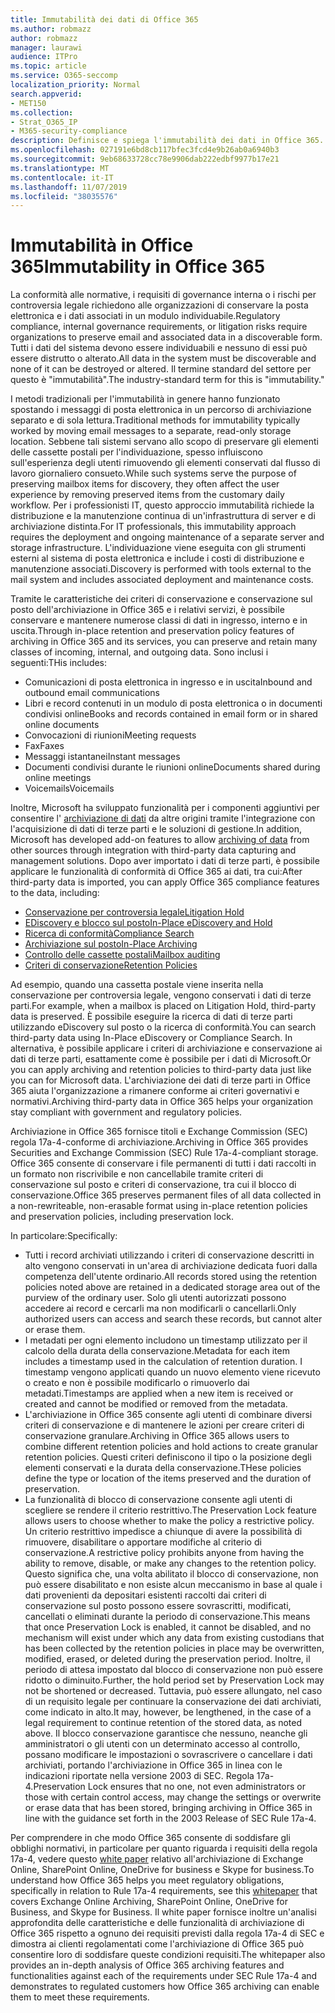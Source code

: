 ```yaml
---
title: Immutabilità dei dati di Office 365
ms.author: robmazz
author: robmazz
manager: laurawi
audience: ITPro
ms.topic: article
ms.service: O365-seccomp
localization_priority: Normal
search.appverid:
- MET150
ms.collection:
- Strat_O365_IP
- M365-security-compliance
description: Definisce e spiega l'immutabilità dei dati in Office 365.
ms.openlocfilehash: 027191e6bd8cb117bfec3fcd4e9b26ab0a6940b3
ms.sourcegitcommit: 9eb68633728cc78e9906dab222edbf9977b17e21
ms.translationtype: MT
ms.contentlocale: it-IT
ms.lasthandoff: 11/07/2019
ms.locfileid: "38035576"
---
```

# <a name="immutability-in-office-365"></a><span data-ttu-id="58d64-103">Immutabilità in Office 365</span><span class="sxs-lookup"><span data-stu-id="58d64-103">Immutability in Office 365</span></span>

<span data-ttu-id="58d64-104">La conformità alle normative, i requisiti di governance interna o i rischi per controversia legale richiedono alle organizzazioni di conservare la posta elettronica e i dati associati in un modulo individuabile.</span><span class="sxs-lookup"><span data-stu-id="58d64-104">Regulatory compliance, internal governance requirements, or litigation risks require organizations to preserve email and associated data in a discoverable form.</span></span> <span data-ttu-id="58d64-105">Tutti i dati del sistema devono essere individuabili e nessuno di essi può essere distrutto o alterato.</span><span class="sxs-lookup"><span data-stu-id="58d64-105">All data in the system must be discoverable and none of it can be destroyed or altered.</span></span> <span data-ttu-id="58d64-106">Il termine standard del settore per questo è "immutabilità".</span><span class="sxs-lookup"><span data-stu-id="58d64-106">The industry-standard term for this is "immutability."</span></span>

<span data-ttu-id="58d64-107">I metodi tradizionali per l'immutabilità in genere hanno funzionato spostando i messaggi di posta elettronica in un percorso di archiviazione separato e di sola lettura.</span><span class="sxs-lookup"><span data-stu-id="58d64-107">Traditional methods for immutability typically worked by moving email messages to a separate, read-only storage location.</span></span> <span data-ttu-id="58d64-108">Sebbene tali sistemi servano allo scopo di preservare gli elementi delle cassette postali per l'individuazione, spesso influiscono sull'esperienza degli utenti rimuovendo gli elementi conservati dal flusso di lavoro giornaliero consueto.</span><span class="sxs-lookup"><span data-stu-id="58d64-108">While such systems serve the purpose of preserving mailbox items for discovery, they often affect the user experience by removing preserved items from the customary daily workflow.</span></span> <span data-ttu-id="58d64-109">Per i professionisti IT, questo approccio immutabilità richiede la distribuzione e la manutenzione continua di un'infrastruttura di server e di archiviazione distinta.</span><span class="sxs-lookup"><span data-stu-id="58d64-109">For IT professionals, this immutability approach requires the deployment and ongoing maintenance of a separate server and storage infrastructure.</span></span> <span data-ttu-id="58d64-110">L'individuazione viene eseguita con gli strumenti esterni al sistema di posta elettronica e include i costi di distribuzione e manutenzione associati.</span><span class="sxs-lookup"><span data-stu-id="58d64-110">Discovery is performed with tools external to the mail system and includes associated deployment and maintenance costs.</span></span>

<span data-ttu-id="58d64-111">Tramite le caratteristiche dei criteri di conservazione e conservazione sul posto dell'archiviazione in Office 365 e i relativi servizi, è possibile conservare e mantenere numerose classi di dati in ingresso, interno e in uscita.</span><span class="sxs-lookup"><span data-stu-id="58d64-111">Through in-place retention and preservation policy features of archiving in Office 365 and its services, you can preserve and retain many classes of incoming, internal, and outgoing data.</span></span> <span data-ttu-id="58d64-112">Sono inclusi i seguenti:</span><span class="sxs-lookup"><span data-stu-id="58d64-112">THis includes:</span></span>

- <span data-ttu-id="58d64-113">Comunicazioni di posta elettronica in ingresso e in uscita</span><span class="sxs-lookup"><span data-stu-id="58d64-113">Inbound and outbound email communications</span></span>
- <span data-ttu-id="58d64-114">Libri e record contenuti in un modulo di posta elettronica o in documenti condivisi online</span><span class="sxs-lookup"><span data-stu-id="58d64-114">Books and records contained in email form or in shared online documents</span></span>
- <span data-ttu-id="58d64-115">Convocazioni di riunioni</span><span class="sxs-lookup"><span data-stu-id="58d64-115">Meeting requests</span></span>
- <span data-ttu-id="58d64-116">Fax</span><span class="sxs-lookup"><span data-stu-id="58d64-116">Faxes</span></span>
- <span data-ttu-id="58d64-117">Messaggi istantanei</span><span class="sxs-lookup"><span data-stu-id="58d64-117">Instant messages</span></span>
- <span data-ttu-id="58d64-118">Documenti condivisi durante le riunioni online</span><span class="sxs-lookup"><span data-stu-id="58d64-118">Documents shared during online meetings</span></span>
- <span data-ttu-id="58d64-119">Voicemails</span><span class="sxs-lookup"><span data-stu-id="58d64-119">Voicemails</span></span>

<span data-ttu-id="58d64-120">Inoltre, Microsoft ha sviluppato funzionalità per i componenti aggiuntivi per consentire l' [archiviazione di dati](https://support.office.com/article/Archiving-third-party-data-in-Office-365-0ce338d5-3666-4a18-86ab-c6910ff408cc) da altre origini tramite l'integrazione con l'acquisizione di dati di terze parti e le soluzioni di gestione.</span><span class="sxs-lookup"><span data-stu-id="58d64-120">In addition, Microsoft has developed add-on features to allow [archiving of data](https://support.office.com/article/Archiving-third-party-data-in-Office-365-0ce338d5-3666-4a18-86ab-c6910ff408cc) from other sources through integration with third-party data capturing and management solutions.</span></span> <span data-ttu-id="58d64-121">Dopo aver importato i dati di terze parti, è possibile applicare le funzionalità di conformità di Office 365 ai dati, tra cui:</span><span class="sxs-lookup"><span data-stu-id="58d64-121">After third-party data is imported, you can apply Office 365 compliance features to the data, including:</span></span>

- [<span data-ttu-id="58d64-122">Conservazione per controversia legale</span><span class="sxs-lookup"><span data-stu-id="58d64-122">Litigation Hold</span></span>](https://docs.microsoft.com/microsoft-365/compliance/create-a-litigation-hold)
- [<span data-ttu-id="58d64-123">EDiscovery e blocco sul posto</span><span class="sxs-lookup"><span data-stu-id="58d64-123">In-Place eDiscovery and Hold</span></span>](https://docs.microsoft.com/microsoft-365/compliance/manage-legal-investigations)
- [<span data-ttu-id="58d64-124">Ricerca di conformità</span><span class="sxs-lookup"><span data-stu-id="58d64-124">Compliance Search</span></span>](https://docs.microsoft.com/microsoft-365/compliance/search-for-content)
- [<span data-ttu-id="58d64-125">Archiviazione sul posto</span><span class="sxs-lookup"><span data-stu-id="58d64-125">In-Place Archiving</span></span>](https://docs.microsoft.com/microsoft-365/compliance/enable-archive-mailboxes)
- [<span data-ttu-id="58d64-126">Controllo delle cassette postali</span><span class="sxs-lookup"><span data-stu-id="58d64-126">Mailbox auditing</span></span>](https://docs.microsoft.com/microsoft-365/compliance/enable-mailbox-auditing)
- [<span data-ttu-id="58d64-127">Criteri di conservazione</span><span class="sxs-lookup"><span data-stu-id="58d64-127">Retention Policies</span></span>](https://docs.microsoft.com/microsoft-365/compliance/retention-policies)

<span data-ttu-id="58d64-128">Ad esempio, quando una cassetta postale viene inserita nella conservazione per controversia legale, vengono conservati i dati di terze parti.</span><span class="sxs-lookup"><span data-stu-id="58d64-128">For example, when a mailbox is placed on Litigation Hold, third-party data is preserved.</span></span> <span data-ttu-id="58d64-129">È possibile eseguire la ricerca di dati di terze parti utilizzando eDiscovery sul posto o la ricerca di conformità.</span><span class="sxs-lookup"><span data-stu-id="58d64-129">You can search third-party data using In-Place eDiscovery or Compliance Search.</span></span> <span data-ttu-id="58d64-130">In alternativa, è possibile applicare i criteri di archiviazione e conservazione ai dati di terze parti, esattamente come è possibile per i dati di Microsoft.</span><span class="sxs-lookup"><span data-stu-id="58d64-130">Or you can apply archiving and retention policies to third-party data just like you can for Microsoft data.</span></span> <span data-ttu-id="58d64-131">L'archiviazione dei dati di terze parti in Office 365 aiuta l'organizzazione a rimanere conforme ai criteri governativi e normativi.</span><span class="sxs-lookup"><span data-stu-id="58d64-131">Archiving third-party data in Office 365 helps your organization stay compliant with government and regulatory policies.</span></span>

<span data-ttu-id="58d64-132">Archiviazione in Office 365 fornisce titoli e Exchange Commission (SEC) regola 17a-4-conforme di archiviazione.</span><span class="sxs-lookup"><span data-stu-id="58d64-132">Archiving in Office 365 provides Securities and Exchange Commission (SEC) Rule 17a-4-compliant storage.</span></span> <span data-ttu-id="58d64-133">Office 365 consente di conservare i file permanenti di tutti i dati raccolti in un formato non riscrivibile e non cancellabile tramite criteri di conservazione sul posto e criteri di conservazione, tra cui il blocco di conservazione.</span><span class="sxs-lookup"><span data-stu-id="58d64-133">Office 365 preserves permanent files of all data collected in a non-rewriteable, non-erasable format using in-place retention policies and preservation policies, including preservation lock.</span></span>

<span data-ttu-id="58d64-134">In particolare:</span><span class="sxs-lookup"><span data-stu-id="58d64-134">Specifically:</span></span>

- <span data-ttu-id="58d64-135">Tutti i record archiviati utilizzando i criteri di conservazione descritti in alto vengono conservati in un'area di archiviazione dedicata fuori dalla competenza dell'utente ordinario.</span><span class="sxs-lookup"><span data-stu-id="58d64-135">All records stored using the retention policies noted above are retained in a dedicated storage area out of the purview of the ordinary user.</span></span> <span data-ttu-id="58d64-136">Solo gli utenti autorizzati possono accedere ai record e cercarli ma non modificarli o cancellarli.</span><span class="sxs-lookup"><span data-stu-id="58d64-136">Only authorized users can access and search these records, but cannot alter or erase them.</span></span>
- <span data-ttu-id="58d64-137">I metadati per ogni elemento includono un timestamp utilizzato per il calcolo della durata della conservazione.</span><span class="sxs-lookup"><span data-stu-id="58d64-137">Metadata for each item includes a timestamp used in the calculation of retention duration.</span></span> <span data-ttu-id="58d64-138">I timestamp vengono applicati quando un nuovo elemento viene ricevuto o creato e non è possibile modificarlo o rimuoverlo dai metadati.</span><span class="sxs-lookup"><span data-stu-id="58d64-138">Timestamps are applied when a new item is received or created and cannot be modified or removed from the metadata.</span></span>
- <span data-ttu-id="58d64-139">L'archiviazione in Office 365 consente agli utenti di combinare diversi criteri di conservazione e di mantenere le azioni per creare criteri di conservazione granulare.</span><span class="sxs-lookup"><span data-stu-id="58d64-139">Archiving in Office 365 allows users to combine different retention policies and hold actions to create granular retention policies.</span></span> <span data-ttu-id="58d64-140">Questi criteri definiscono il tipo o la posizione degli elementi conservati e la durata della conservazione.</span><span class="sxs-lookup"><span data-stu-id="58d64-140">THese policies define the type or location of the items preserved and the duration of preservation.</span></span>
- <span data-ttu-id="58d64-141">La funzionalità di blocco di conservazione consente agli utenti di scegliere se rendere il criterio restrittivo.</span><span class="sxs-lookup"><span data-stu-id="58d64-141">The Preservation Lock feature allows users to choose whether to make the policy a restrictive policy.</span></span> <span data-ttu-id="58d64-142">Un criterio restrittivo impedisce a chiunque di avere la possibilità di rimuovere, disabilitare o apportare modifiche al criterio di conservazione.</span><span class="sxs-lookup"><span data-stu-id="58d64-142">A restrictive policy prohibits anyone from having the ability to remove, disable, or make any changes to the retention policy.</span></span> <span data-ttu-id="58d64-143">Questo significa che, una volta abilitato il blocco di conservazione, non può essere disabilitato e non esiste alcun meccanismo in base al quale i dati provenienti da depositari esistenti raccolti dai criteri di conservazione sul posto possono essere sovrascritti, modificati, cancellati o eliminati durante la periodo di conservazione.</span><span class="sxs-lookup"><span data-stu-id="58d64-143">This means that once Preservation Lock is enabled, it cannot be disabled, and no mechanism will exist under which any data from existing custodians that has been collected by the retention policies in place may be overwritten, modified, erased, or deleted during the preservation period.</span></span> <span data-ttu-id="58d64-144">Inoltre, il periodo di attesa impostato dal blocco di conservazione non può essere ridotto o diminuito.</span><span class="sxs-lookup"><span data-stu-id="58d64-144">Further, the hold period set by Preservation Lock may not be shortened or decreased.</span></span> <span data-ttu-id="58d64-145">Tuttavia, può essere allungato, nel caso di un requisito legale per continuare la conservazione dei dati archiviati, come indicato in alto.</span><span class="sxs-lookup"><span data-stu-id="58d64-145">It may, however, be lengthened, in the case of a legal requirement to continue retention of the stored data, as noted above.</span></span> <span data-ttu-id="58d64-146">Il blocco conservazione garantisce che nessuno, neanche gli amministratori o gli utenti con un determinato accesso al controllo, possano modificare le impostazioni o sovrascrivere o cancellare i dati archiviati, portando l'archiviazione in Office 365 in linea con le indicazioni riportate nella versione 2003 di SEC. Regola 17a-4.</span><span class="sxs-lookup"><span data-stu-id="58d64-146">Preservation Lock ensures that no one, not even administrators or those with certain control access, may change the settings or overwrite or erase data that has been stored, bringing archiving in Office 365 in line with the guidance set forth in the 2003 Release of SEC Rule 17a-4.</span></span>

<span data-ttu-id="58d64-147">Per comprendere in che modo Office 365 consente di soddisfare gli obblighi normativi, in particolare per quanto riguarda i requisiti della regola 17a-4, vedere questo [white paper](https://go.microsoft.com/fwlink/?linkid=830440) relativo all'archiviazione di Exchange Online, SharePoint Online, OneDrive for business e Skype for business.</span><span class="sxs-lookup"><span data-stu-id="58d64-147">To understand how Office 365 helps you meet regulatory obligations, specifically in relation to Rule 17a-4 requirements, see this [whitepaper](https://go.microsoft.com/fwlink/?linkid=830440) that covers Exchange Online Archiving, SharePoint Online, OneDrive for Business, and Skype for Business.</span></span> <span data-ttu-id="58d64-148">Il white paper fornisce inoltre un'analisi approfondita delle caratteristiche e delle funzionalità di archiviazione di Office 365 rispetto a ognuno dei requisiti previsti dalla regola 17a-4 di SEC e dimostra ai clienti regolamentati come l'archiviazione di Office 365 può consentire loro di soddisfare queste condizioni requisiti.</span><span class="sxs-lookup"><span data-stu-id="58d64-148">The whitepaper also provides an in-depth analysis of Office 365 archiving features and functionalities against each of the requirements under SEC Rule 17a-4 and demonstrates to regulated customers how Office 365 archiving can enable them to meet these requirements.</span></span>